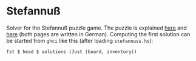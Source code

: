 # Stefannuß

Solver for the Stefannuß puzzle game.  The puzzle is explained [here][1] and
[here][2] (both pages are written in German).  Computing the first solution can
be started from `ghci` like this (after loading `stefannuss.hs`):

    fst $ head $ solutions (Just (board, inventory))

[1]: http://www.neumann-s.net/stefannuss/stefannuss-losung.htm
[2]: http://denken24.de/?p=158

<!-- vim: set tw=80 sts=-1 sw=4 et spell: -->
